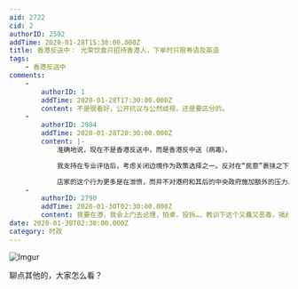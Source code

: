 ```yaml
---
aid: 2722
cid: 2
authorID: 2592
addTime: 2020-01-28T15:30:00.000Z
title: 香港反送中： 光荣饮食只招待香港人，下单时只限粤语及英语
tags:
    - 香港反送中
comments:
    -
        authorID: 1
        addTime: 2020-01-28T17:30:00.000Z
        content: 不是很看好，公开抗议与公然歧视，还是要区分的。
    -
        authorID: 2984
        addTime: 2020-01-28T20:30:00.000Z
        content: |-
            准确地说，现在不是香港反送中，而是香港反中送（病毒）。

            我支持在专业评估后，考虑关闭边境作为政策选择之一。反对在“民意”裹挟之下的封关，不管是在河南、香港还是美国。

            店家的这个行为更多是在泄愤，而并不对港府和其后的中央政府施加额外的压力。相反，对在西方世界的舆论战尤为不利。
    -
        authorID: 2790
        addTime: 2020-01-30T02:30:00.000Z
        content: 我要在港，我会上门去论理，拍桌，投拆…，教训下这个又蠢又恶毒，搞歧视的愤青。
date: 2020-01-30T02:30:00.000Z
category: 时政
---
```


![Imgur](https://i.imgur.com/N9fjo5s.jpg)

聊点其他的，大家怎么看？
